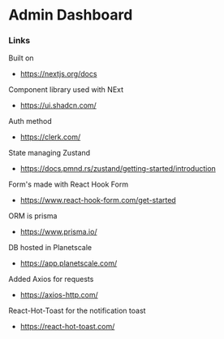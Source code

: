 # Admin Dashboard

### Links

Built on

- https://nextjs.org/docs

Component library used with NExt

- https://ui.shadcn.com/

Auth method

- https://clerk.com/

State managing Zustand

- https://docs.pmnd.rs/zustand/getting-started/introduction

Form's made with React Hook Form

- https://www.react-hook-form.com/get-started

ORM is prisma

- https://www.prisma.io/

DB hosted in Planetscale

- https://app.planetscale.com/

Added Axios for requests

- https://axios-http.com/

React-Hot-Toast for the notification toast

- https://react-hot-toast.com/
